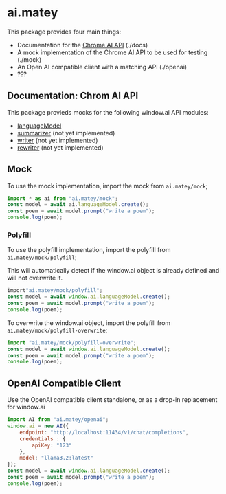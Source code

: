 # ai.matey

This package provides four main things:
 - Documentation for the [Chrome AI API](https://developer.chrome.com/docs/extensions/ai) (./docs)
 - A mock implementation of the Chrome AI API to be used for testing (./mock)
 - An Open AI compatible client with a matching API (./openai)
 - ???

## Documentation: Chrom AI API

This package provieds mocks for the following window.ai API modules:

- [languageModel](./docs/languageModel.md)
- [summarizer](./docs/summarizer.md) (not yet implemented)
- [writer](./docs/writer.md) (not yet implemented)
- [rewriter](./docs/rewriter.md) (not yet implemented)

## Mock

To use the mock implementation, import the mock from `ai.matey/mock`;

```javascript
import * as ai from "ai.matey/mock";
const model = await ai.languageModel.create();
const poem = await model.prompt("write a poem");
console.log(poem);
```

### Polyfill

To use the polyfill implementation, import the polyfill from `ai.matey/mock/polyfill`;

This will automatically detect if the window.ai object is already defined and will not overwrite it.

```javascript
import"ai.matey/mock/polyfill";
const model = await window.ai.languageModel.create();
const poem = await model.prompt("write a poem");
console.log(poem);
```

To overwrite the window.ai object, import the polyfill from `ai.matey/mock/polyfill-overwrite`;

```javascript
import "ai.matey/mock/polyfill-overwrite";
const model = await window.ai.languageModel.create();
const poem = await model.prompt("write a poem");
console.log(poem);
```

## OpenAI Compatible Client

Use the OpenAI compatible client standalone, or as a drop-in replacement for window.ai

```javascript
import AI from "ai.matey/openai";
window.ai = new AI({
    endpoint: "http://localhost:11434/v1/chat/completions",
    credentials : {
        apiKey: "123"
    },
    model: "llama3.2:latest"
});
const model = await window.ai.languageModel.create();
const poem = await model.prompt("write a poem");
console.log(poem);
```